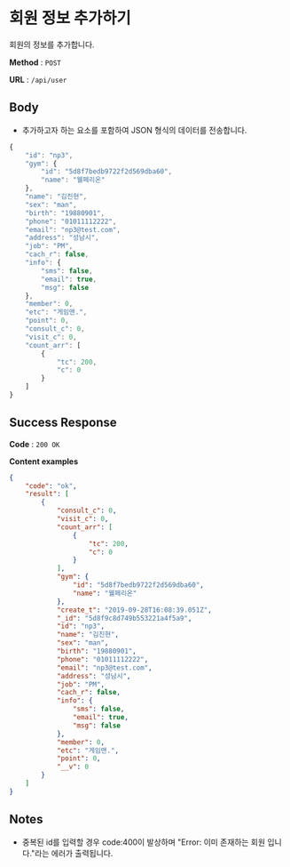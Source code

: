 # 회원 정보 추가하기

회원의 정보를 추가합니다.

**Method** : `POST`

**URL** : `/api/user`

## Body
* 추가하고자 하는 요소를 포함하여 JSON 형식의 데이터를 전송합니다.
```javascript
{
    "id": "np3",
    "gym": {
        "id": "5d8f7bedb9722f2d569dba60",
        "name": "웰페리온"
    },
    "name": "김진현",
    "sex": "man",
    "birth": "19880901",
    "phone": "01011112222",
    "email": "np3@test.com",
    "address": "성남시",
    "job": "PM",
    "cach_r": false,
    "info": {
        "sms": false,
        "email": true,
        "msg": false
    },
    "member": 0,
    "etc": "게임맨.",
    "point": 0,
    "consult_c": 0,
    "visit_c": 0,
    "count_arr": [
        {
            "tc": 200,
            "c": 0
        }
    ]
}
```

## Success Response

**Code** : `200 OK`

**Content examples**

```json
{
    "code": "ok",
    "result": [
        {
            "consult_c": 0,
            "visit_c": 0,
            "count_arr": [
                {
                    "tc": 200,
                    "c": 0
                }
            ],
            "gym": {
                "id": "5d8f7bedb9722f2d569dba60",
                "name": "웰페리온"
            },
            "create_t": "2019-09-28T16:08:39.051Z",
            "_id": "5d8f9c8d749b553221a4f5a9",
            "id": "np3",
            "name": "김진현",
            "sex": "man",
            "birth": "19880901",
            "phone": "01011112222",
            "email": "np3@test.com",
            "address": "성남시",
            "job": "PM",
            "cach_r": false,
            "info": {
                "sms": false,
                "email": true,
                "msg": false
            },
            "member": 0,
            "etc": "게임맨.",
            "point": 0,
            "__v": 0
        }
    ]
}
```

## Notes
* 중복된 id를 입력할 경우 code:400이 발상하며 "Error: 이미 존재하는 회원 입니다."라는 에러가 출력됩니다.